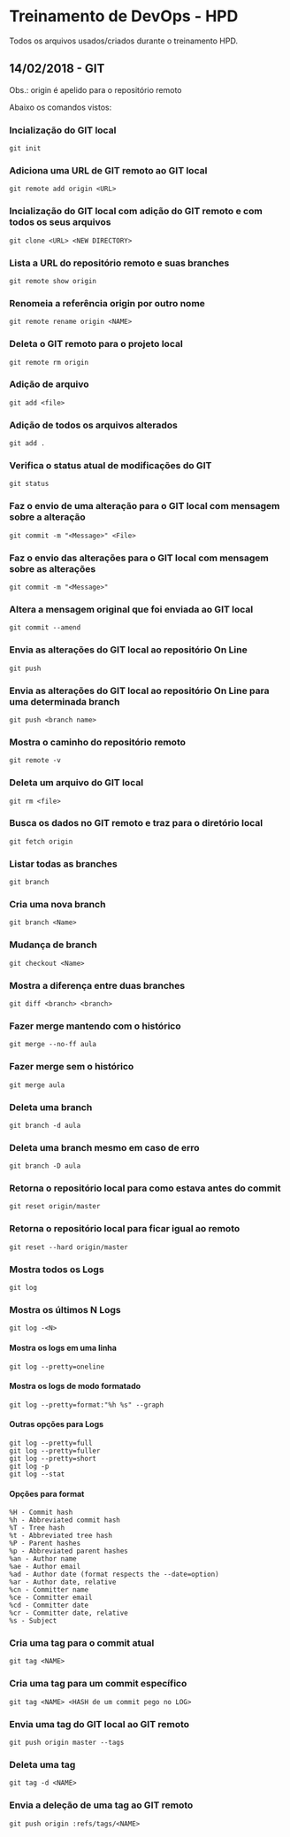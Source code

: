 # Treinamento de DevOps - HPD
Todos os arquivos usados/criados durante o treinamento HPD.


## 14/02/2018 - GIT

Obs.: origin é apelido para o repositório remoto

Abaixo os comandos vistos:

### Incialização do GIT local
```
git init
```

### Adiciona uma URL de GIT remoto ao GIT local
```
git remote add origin <URL>
```

### Incialização do GIT local com adição do GIT remoto e com todos os seus arquivos
```
git clone <URL> <NEW DIRECTORY>
```

### Lista a URL do repositório remoto e suas branches
```
git remote show origin
```

### Renomeia a referência origin por outro nome
```
git remote rename origin <NAME>
```

### Deleta o GIT remoto para o projeto local
```
git remote rm origin
```

### Adição de arquivo
```
git add <file>
```

### Adição de todos os arquivos alterados
```
git add .
```

### Verifica o status atual de modificações do GIT
```
git status
```

### Faz o envio de uma alteração para o GIT local com mensagem sobre a alteração
```
git commit -m "<Message>" <File>
```

### Faz o envio das alterações para o GIT local com mensagem sobre as alterações
```
git commit -m "<Message>"
```

### Altera a mensagem original que foi enviada ao GIT local
```
git commit --amend
```

### Envia as alterações do GIT local ao repositório On Line
```
git push
```

### Envia as alterações do GIT local ao repositório On Line para uma determinada branch
```
git push <branch name>
```

### Mostra o caminho do repositório remoto
```
git remote -v
```

### Deleta um arquivo do GIT local
```
git rm <file>
```

### Busca os dados no GIT remoto e traz para o diretório local
```
git fetch origin
```

### Listar todas as branches
```
git branch
```

### Cria uma nova branch
```
git branch <Name>
```

### Mudança de branch
```
git checkout <Name>
```

### Mostra a diferença entre duas branches
```
git diff <branch> <branch>
```

### Fazer merge mantendo com o histórico
```
git merge --no-ff aula
```

### Fazer merge sem o histórico
```
git merge aula
```

### Deleta uma branch
```
git branch -d aula
```

### Deleta uma branch mesmo em caso de erro
```
git branch -D aula
```

### Retorna o repositório local para como estava antes do commit
```
git reset origin/master
```

### Retorna o repositório local para ficar igual ao remoto
```
git reset --hard origin/master
```

### Mostra todos os Logs
```
git log
```

### Mostra os últimos N Logs
```
git log -<N>
```

#### Mostra os logs em uma linha
```
git log --pretty=oneline
```

#### Mostra os logs de modo formatado
```
git log --pretty=format:"%h %s" --graph
```

#### Outras opções para Logs
```
git log --pretty=full
git log --pretty=fuller
git log --pretty=short
git log -p
git log --stat
```

#### Opções para format
```
%H - Commit hash
%h - Abbreviated commit hash
%T - Tree hash
%t - Abbreviated tree hash
%P - Parent hashes
%p - Abbreviated parent hashes
%an - Author name
%ae - Author email
%ad - Author date (format respects the --date=option)
%ar - Author date, relative
%cn - Committer name
%ce - Committer email
%cd - Committer date
%cr - Committer date, relative
%s - Subject
```

### Cria uma tag para o commit atual
```
git tag <NAME>
```

### Cria uma tag para um commit específico
```
git tag <NAME> <HASH de um commit pego no LOG>
```

### Envia uma tag do GIT local ao GIT remoto
```
git push origin master --tags
```

### Deleta uma tag
```
git tag -d <NAME>
```

### Envia a deleção de uma tag ao GIT remoto
```
git push origin :refs/tags/<NAME>
```
